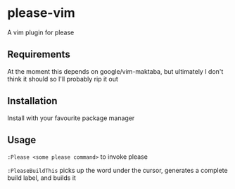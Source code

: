 # please-vim
A vim plugin for please

## Requirements
At the moment this depends on google/vim-maktaba, but ultimately I don't think it should so I'll probably rip it out

## Installation
Install with your favourite package manager

## Usage
`:Please <some please command>` to invoke please

`:PleaseBuildThis` picks up the word under the cursor, generates a complete build label, and builds it

